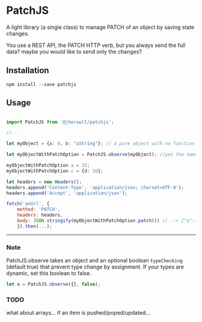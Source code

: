 
# PatchJS
A light library (a single class) to manage PATCH of an object by saving state changes.


You use a REST API, the PATCH HTTP verb, but you always send the full data? maybe you would like to send only the changes?

## Installation

```
npm install --save patchjs
```

## Usage

```javascript

import PatchJS from '@jherault/patchjs';

//...

let myObject = {a: 0, b: "aString"}; // a pure object with no function 

let myObjectWithPatchOption = PatchJS.observe(myObject); //yes the name of this variable is a bit longer but...

myObjectWithPatchOption.a = 15;
myObjectWithPatchOption.c = {d: 10};

let headers = new Headers();
headers.append('Content-Type', 'application/json; charset=UTF-8');
headers.append('Accept', 'application/json');

fetch('anUrl', { 
    method: 'PATCH', 
    headers: headers, 
    body: JSON.stringify(myObjectWithPatchOption.patch()) // --> {"a":15,"c":{"d":10}}
    }).then(...);

```

----------
### Note
PatchJS.observe takes an object and an optional boolean ```typeChecking``` (default true) that prevent type change by assignment. If your types are dynamic, set this boolean to false.
```javascript
let o = PatchJS.observe({}, false);
```

### TODO
what about arrays... if an item is pushed/poped/updated...